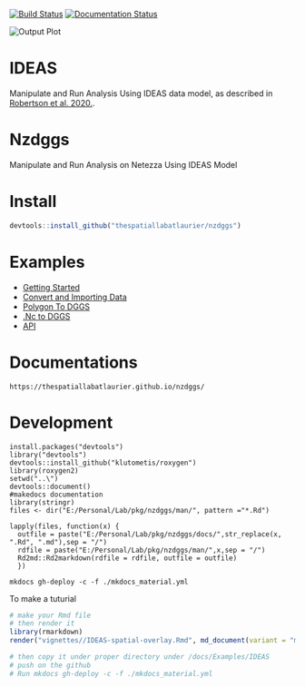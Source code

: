 [![Build Status](https://travis-ci.com/am2222/nzdggs.svg?branch=master)](https://travis-ci.com/am2222/nzdggs) [![Documentation Status](https://readthedocs.org/projects/nzdggs/badge/?version=latest)](https://thespatiallabatlaurier.github.io/nzdggs/)

![Output Plot](docs/Examples/Rplot1.png)

# IDEAS
Manipulate and Run Analysis Using IDEAS data model, as described in  [Robertson et
al. 2020.](https://www.sciencedirect.com/science/article/pii/S0924271620300502).

# Nzdggs
Manipulate and Run Analysis on Netezza Using IDEAS Model


# Install

```r
devtools::install_github("thespatiallabatlaurier/nzdggs")

```

# Examples
 
- [Getting Started](https://thespatiallabatlaurier.github.io/nzdggs/Examples/GettingStarted/)
- [Convert and Importing Data](https://thespatiallabatlaurier.github.io/nzdggs/Examples/ImportData/convert_csv_to_dggs/)
- [Polygon To DGGS](https://thespatiallabatlaurier.github.io/nzdggs/Examples/ImportData/convert_polygon_to_dggs/)
- [.Nc to DGGS](https://thespatiallabatlaurier.github.io/nzdggs/Examples/ImportData/import_nc_file/)
- [API](https://thespatiallabatlaurier.github.io/nzdggs/)


# Documentations

```
https://thespatiallabatlaurier.github.io/nzdggs/
```


# Development
```
install.packages("devtools")
library("devtools")
devtools::install_github("klutometis/roxygen")
library(roxygen2)
setwd("..\")
devtools::document()
#makedocs documentation
library(stringr)
files <- dir("E:/Personal/Lab/pkg/nzdggs/man/", pattern ="*.Rd")

lapply(files, function(x) {
  outfile = paste("E:/Personal/Lab/pkg/nzdggs/docs/",str_replace(x, ".Rd", ".md"),sep = "/")
  rdfile = paste("E:/Personal/Lab/pkg/nzdggs/man/",x,sep = "/")
  Rd2md::Rd2markdown(rdfile = rdfile, outfile = outfile)
  })

mkdocs gh-deploy -c -f ./mkdocs_material.yml
```
To make a tuturial

```r
# make your Rmd file
# then render it
library(rmarkdown)
render("vignettes//IDEAS-spatial-overlay.Rmd", md_document(variant = "markdown_github"))

# then copy it under proper directory under /docs/Examples/IDEAS
# push on the github
# Run mkdocs gh-deploy -c -f ./mkdocs_material.yml

```




